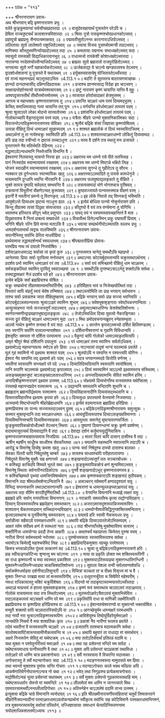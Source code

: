 +++
title = "११३"

+++
श्रीनरनारायण उवाच-  
अथ श्रीभगवान् बद्रि कृष्णनारायणः प्रभुः ।  
वर्तते कुङ्कुमवाप्यां सर्वसौख्यप्रदस्तदा ॥१ ॥
वासुदेवसहायार्थं पुत्रास्तेन परेऽपि च ।  
प्रेषिता राज्यपुष्ट्यर्थं कलाशास्त्रविशारदाः ॥२ ॥
श्रियाः पुत्रो रासकृष्णश्चोपप्रधानकोऽभवत् ।  
प्रज्ञापुत्रो ब्रह्मप्रभुः सैनापत्यमरक्षयत् ॥३ ॥
पद्मावतीसुतोऽनन्तः कारागाराऽधिपोऽभवत् ।  
ललितायाः सुतो लालेश्वरो राष्ट्राधिपोऽभवत् ॥४ ॥
जयाया विजयः पुत्रश्चोपमन्त्री तदाऽभवत् ।  
माणिक्याः कौस्तुभमणिर्न्यायप्रदोऽभवत् तदा ॥५ ॥
कमलायाः पद्मनाभः सभाध्यक्षोऽभवत् सदा ।  
रमासुतो रामसाक्षी विद्याधिकारवानभूत् ॥६ ॥
राधात्मजो रायकेशी कोशाध्यक्षोऽभवत्तदा ।  
नारायण्या नरदेवश्चोपसैन्याधिपोऽभवत् ॥७ ॥
ब्राह्म्याः सुतो ब्रह्मरातो राजपुरोहितोऽभवत् ।  
भागवत्याः सुतो भर्गो यज्ञकार्यकरोऽभवत् ॥८ ॥
ऊर्जबलाद्या ये चाऽन्ये खण्डपालाश्च तेऽभवन् ।  
द्वादशोर्ध्वशतानां तु पुत्रास्ते वै यथायथम् ॥९ ॥
हर्युक्तव्यवसायेषु योजितास्तेऽभवँस्तदा ।  
एवं राज्यं महानन्दप्रदं चाऽभूत्तदाऽभितः ॥4.113.१ ०॥
बदरि! ते सुतस्तत्र बादरायणसञ्ज्ञकः ।  
ज्ञानदो दानदश्चासीद् दक्षिणादिप्रदायकः ॥११ ॥
प्रजाश्च ज्ञानमासाद्य विदेहा इव चाऽभवन् ।  
साक्षात्प्रभोर्ज्ञानवत्यो यात्रार्थमश्वसारसम् ॥१ २॥
द्रष्टुं नारायणं कृष्णं चायान्ति यान्ति वै मुहुः ।  
अश्वपट्टसरस्तीर्थं तीर्थोत्तमोत्तमोत्तमम् ॥१ ३॥
व्यजायत हरेर्वासादाक्षरं क्षेत्रमुत्तमम् ।  
आगत्य च महाभक्ताः कृष्णनारायणस्य तु ॥१४॥
प्रयान्ति चाऽक्षरं धाम परमं दिव्यमद्भुतम् ।  
केचित् समाधिमासाद्य गत्वा चायान्ति तत् पुनः ॥१५॥
वर्णयन्ति हरेर्धामाऽक्षरं तत्परमं पदम् ।  
श्रुत्वा श्रुत्वाऽपरे लोका मोदन्ते सात्त्वतोत्तमाः ॥१ ६॥
प्रशंसन्ति हरेर्धामाऽक्षरं तत्परमं पदम् ।  
गोलोकाच्चापि वैकुण्ठादुत्तमं परमं पदम् ॥१७॥
यत्रैताः श्रीहरेः पत्न्यो मुक्तानिकात्मिकाः सदा ।  
विराजन्तेऽनादिकृष्णनारायणस्य सेविकाः ॥१८॥
श्रुत्वैवं बद्रिके शंसां जिज्ञासा कृष्णयोषिताम् ।  
उत्पन्ना वीक्षितुं दिव्यं धामाऽक्षरं सुखास्पदम् ॥१ ९॥
शाश्वतं ब्रह्मलोकं तं दिव्यं स्वस्वविराजितम् ।  
अथाऽर्थनां तु ता नार्यश्चक्रुः स्वामिपतिं प्रति ॥4.113.२०॥
शाश्वतस्याऽक्षरधाम्नो लोकितुं दिव्यसम्पदः ।  
हरिः प्राह तदा स्त्रीभ्यो न द्रष्टव्यं तच्चाऽधुना ॥२१॥
यस्य वै दर्शने तत्र स्थातुं मनः प्रजायते ।  
पुनरागमने नैव मतिर्भवति देहिनाम् ॥२२।  
मद्धामाऽग्रेऽन्यधामानि निस्तेजांसि विभान्ति वै ।  
ईश्वराणां निलयास्तु भासन्ते निरया इव ॥२३॥
अक्षरस्य मम धाम्नो रसे पीते ततस्त्विह ।  
पानं निःस्वादेव स्यान्मायामयं रसक्षयम् ॥२४॥
अक्षरस्य मम धाम्नो मिष्टान्ने भक्षिते त्विह ।  
भोजनं स्वादहीनं स्यान्मायामयं रसक्षयम् ॥२५॥
अक्षरस्य सुगन्धे तु गृहीतेऽत्र तु सौरभः ।  
न्यक्कार एव दुर्गन्धरूपः स्यान्मायिकः खलु ॥२६॥
अक्षरस्याऽऽस्वादिते तु पायसे कामधेनुजे ।  
मायामयानि दुग्धानि भवन्ति नीरसानि वै ॥२७॥
अक्षरस्य फलपुष्पाद्यलङ्कारे तु वीक्षिते ।  
भुक्ते सत्पत्र पुष्पादि क्लेदवत् सम्भवन्ति वै ॥२८॥
तत्रत्यसम्पदां भोगे भोगाश्चात्र पुरीषवत् ।  
तत्रत्यानां विभूतीनां वौक्षणेऽन्यत् कुरूपवत् ॥२९॥
कुष्ठवज्जायते पत्न्यस्तस्मान्न वीक्षणं वरम् ।  
इदानीं वै भवतीनां प्रमन्ये तु विरागकृत् ॥4.113.३ ०॥
इह लोके निवासे तद् विघ्नकर्तृ भविष्यति ।  
आयुषोऽन्ते दिव्यधाम द्रष्टव्यं नाऽधुना ह्यतः ॥३ १ ॥
इत्येवं बोधिता पत्न्यो नोचुर्नारायणं प्रति ।  
किन्तु तीव्रतमा तासां दिदृक्षा संव्यजायत ॥३२॥
कीदृश्यो वै वयं तत्र वर्ण्यमाना तु योगिभिः ।  
भवामश्च हरिस्तत्र कीदृग् भवेत् प्रसुन्दरः ॥३३॥
यावद् वयं न पश्यामस्तावच्छान्तिर्न वै मता ।  
दिदृक्षायाश्च वै नित्यं प्राबल्यं सम्प्रवर्धते ॥३४॥
विचार्येत्थं दिनेऽन्यस्मिन् प्राहुः पद्मावतीं प्रियाम् ।  
भगिनि श्रीहरेः पत्नि प्रिये मान्या मताऽसि वै ॥३५॥
भवत्या सम्प्रार्थनीयोऽस्मत्पतिः वल्लभः प्रभुः ।  
धामदर्शनलाभार्थं त्वद्वचः पालयिष्यति ॥३६॥
श्रीनरनारायण उवाच-  
सपत्नीभिस्तु सर्वाभिः प्रेरिता माधवीप्रिया ।  
प्रार्थयामास तद्धामदर्शनार्थं स्ववल्लभम् ॥३७॥
श्रीपद्मावतीप्रिया प्रोवाच-  
परमप्रिय नाथ त्वं दयालो निजयोषितः ।  
दर्शयाऽक्षरधामाऽद्य सर्वासां त्वं कृपां कुरु ॥३८॥
पुनस्त्वमत्र चानेतुं समर्थोऽसि महाप्रभो ।  
आनेतव्याः प्रियाः सर्वाः पूरयित्वा मनोरथान् ॥३९॥
अथाऽन्याः कोट्यर्बुदाब्जान्यपि चक्रुस्तथाऽर्थनाम् ।  
प्रदर्शय प्रभो स्वामिन् धामाऽक्षरं परं तव ॥4.113.४० ॥
सर्वा वयं समिच्छामो वीक्षितुं धाम चाऽक्षरम् ।  
सर्वसङ्कल्पितं स्वामिन् पूरयितुं स्ववाञ्च्छया ॥४ १ ॥
समर्थोऽसि पुनश्चाऽत्राऽऽनेतुं शक्तोऽसि सर्वथा ।  
तस्माद्धामाक्षरं नैजं प्रदर्शय पते हरे ॥४२॥
श्रीनरनारायण उवाच-  
इत्येवं बद्रिके सर्वा ब्रह्मप्रियाश्च योषितः ।  
चक्रुः सम्प्रार्थनां तीव्रामशाम्यामनिवर्तिनीम् ॥४३ ॥
हरिर्विज्ञाय भावं च निजेच्छयोत्थितं तदा ।  
विस्तारं चापि संहर्तुं स्वयं चेयेष तन्मिषात् ॥४४॥
तथाऽस्त्वोमिति ताः प्राह भगवान् सर्वभावनः ।  
ताश्च सर्वाः प्रसन्नाश्च जाता वीक्षितुमक्षरम् ॥४५॥
बद्रिके भगवान् सर्वाः प्राह सज्जा भवन्त्विति ।  
कोट्यर्बुदाऽब्जपत्न्यस्ताः श्रुत्वाऽऽज्ञां स्वामिनः शुभाम् ॥४६॥
सवेषभूषाशृङ्गाराः स्वेष्टोपकरणान्विताः ।  
अत्युत्साहभरा नार्यः सज्जास्तूर्णं तदाऽभवन् ॥४७॥
अमूल्याऽम्बरधारिण्यः केशवेषातिशोभनाः ।  
स्वर्णरत्नमणीन्द्राढ्यहारभूषाद्यलङ्कृताः ॥४८ ॥
तेजोऽभिवर्धिता दिव्या युवत्यो नैकरङ्गिकाः ।  
सज्जा द्रुतं वीक्षितुं चाऽक्षरं धामाऽभवन् मुदा ॥४९॥
मिथः प्रमोदवचनान्यब्रुवन् स्नेहसम्भृताः ।  
आल्यो नाथेन कृष्णेन सनाथा वै वयं सदा ॥4.113.५ ० ॥
कान्तेन कृपयाऽस्मभ्यो दर्शितं क्षितिमण्डलम् ।  
ततः स्वर्गानि सर्वाणि पातालान्यप्यशेषतः ॥५१ ॥
दर्शितानीश्वराणां च गृहाणि विविधान्यपि ।  
ईशसृष्टिः समस्ता नो दर्शिता परमात्मना ॥५२॥
वैकुण्ठं चापि गोलोको धामाऽव्याकृतमित्यपि ।  
अमृतं श्रीपुरं श्रेष्ठं दर्शितानि दयालुना ॥५३ ॥
परं धामाऽक्षरं तस्य स्वामिनः सर्वतोऽधिकम् ।  
द्रक्ष्यामोऽद्य महाभाग्यवत्यः स्मोऽत्र हरेः प्रियाः ॥५४॥
नाऽन्यासां तादृशं भाग्यं यदस्माकं प्रवर्तते ।  
मूलं गृहं स्वामिनो नो द्रक्ष्यामः शाश्वतं पदम् ॥५५॥
श्रुतयोऽपि न पश्यन्ति न पश्यन्त्यपि योगिनः ।  
ईश्वरा नैव पश्यन्ति तद् द्रक्ष्यामो हरेः पदम् ॥५६॥
यदत्र भगवानस्मदग्रे किरोति वर्णनम् ।  
भवतीनां स्वरूपाणि सन्त्यक्षरे परे पदे ॥५७॥
दिव्यातिदिव्यदिव्यानि स्वरूपाणि स्वयोषिताम् ।  
तानि रूपाणि चाऽस्माकं द्रक्ष्यामोऽद्य कृपालवात् ॥५८॥
दिव्यं स्वस्वामिनं चाऽऽल्यो द्रक्ष्यामस्तत्र संस्थितम् ।  
असङ्ख्यमुक्तजुष्टं चाऽसङ्ख्याऽवतारधारिणम् ॥५९॥
अनन्तदिव्यवामाभिः सेवितं स्वामिनं हरिम् ।  
अनादिश्रीकृष्णनारायणं द्रक्ष्याम उत्तमम् ॥4.113.६०॥
भोक्ष्यामो दिव्यभोगाँश्च वत्स्यामश्च यथेप्सितम् ।  
रंस्यामहे महानन्दप्रदेन परमात्मना ॥६ १ ॥
उद्यानानि समस्तानि मन्दिराणि शुभानि च ।  
ब्रह्महृदान् ब्रह्मनदीर्द्रक्ष्यामः परमात्मनः ॥६२॥
दिव्यसिंहासनादीनि दिव्यसंसद्स्थलानि च ।  
दिव्यरासविहाराँश्च द्रक्ष्यामः कृपया हरेः ॥६३॥
दिव्यसुधाः प्रपास्यामो वेत्स्यामो निजसम्पदः ।  
अत्स्यामो मिष्टभोज्यानि श्रीहरेर्ब्रह्मधामनि ॥६४॥
इत्येवं वदमानास्ता ब्रह्मप्रिया हरिप्रियाः ।  
कृष्णप्रियाश्च ताः पत्न्यः सज्जास्तदाऽभवन् द्रुतम् ॥६५॥
बद्रिकेऽनादिकृष्णश्रीनारायणः समुत्सुकः ।  
सस्मार मुक्तवृन्दानि तदा स्वाऽक्षरधामतः ॥६६॥
आययुर्दिव्यरूपाश्च दिव्याऽसङ्ख्यविमानगाः ।  
दिव्यविमानिनश्चापि दिव्यविमानवाहकाः ॥६७॥
आययुस्ताः समानेतुं सृष्ट्यावरणवर्जिताः ।  
कुङ्कुमवापिकाक्षेत्रोर्ध्वेऽम्बरे तेऽभवन् स्थिराः ॥६८॥
पुष्पाणां दिव्यगन्धानां चक्रुः कृष्णे प्रवर्षणम् ।  
वादयामासुरत्यर्थं दिव्यवाद्यानि वै तदा ॥६९॥
देवाद्या दर्शनं कर्तुमाययुर्द्युनिवासिनः ।  
कृष्णनारायणश्चाज्ञापयामास निजप्रियाः ॥4.113.७० ॥
मातरं पितरं चापि दासान् दासीश्च वै तदा ।  
ऋषीन् महर्षीन् साधूँश्च साध्वीश्च सेवकाँस्तथा ॥७१॥
यमलानि सहस्थानि स्वापत्यानि तदाऽपि च ।  
आरोढुं च विमानेषु दिव्येषु क्रमशः खलु ॥७२॥
पत्न्यः सर्वा निषेदुश्च दास्यो दासाश्च बालकाः ।  
सेवकाः पितरौ चापि निषेदुस्तेषु चाम्बरे ॥७३॥
सत्यश्च साधवश्चापि परीहारपरायणाः ।  
निषेदुस्ते विमानेषु मुक्तैः सह क्षणान्तरे ॥७४॥
शङ्खनादोऽभवत्तूर्णं ततः सञ्चारबोधकः ।  
न कश्चिद्वा काचिदपि शिष्यते भूतले यथा ॥७५॥
कुङ्कुमवापिकाक्षेत्रं क्षणं शून्यमिवाऽभवत् ।  
विमानेषु स्थिताः सर्वनारीनरादिकोटयः ॥७६॥
पुनर्वै शङ्खनादोऽभूत् कृष्णनारायणस्य ह ।  
न कश्चिच्छिष्यते पृथ्व्यां धामजिगमिषार्थवान् ॥७७॥
अथ कृष्णश्चकाराऽपि शङ्खनादं तृतीयकम् ।  
विमानानि तदा श्रीमल्लोमशेनाऽन्वितानि वै ॥७८ ॥
असञ्चरन् व्योममार्गे क्षणाददृश्यतां ययुः ।  
विभिद्य सप्तनाकानि तथाऽष्टावरणान्यपि ॥७९॥
ईश्वराणां च धामान्युल्लङ्घ्याऽक्षरपदं ययुः ।  
अक्षरस्य तदा सीम्नि शारदीपूर्णिमातिथौ ॥4.113.८० ॥
वेगवन्ति विमानानि मध्याह्ने त्वक्षरं ययुः ।  
ब्रह्मह्रदे हरिः सर्वान् स्नापयित्वा विमानगान् ॥८१ ॥
नरान्नारीः समस्ताँश्च कृत्वा तद्योग्यविग्रहान् ।  
दिव्यान् दिव्यस्वरूपाँश्च ब्रह्मदेहान् समस्तकान् ॥८२॥
अजराऽमरसदृशरूपान्निजस्वरूपिणः ।  
शाश्वतान् चैकतत्त्वाढ्यान् सच्चिदानन्दविग्रहान् ॥८३॥
धामयोग्यैश्वर्यसिद्धिगुणशक्तिसमन्वितान् ।  
कृत्वाऽवस्थाप्य च पुनर्विमानेषु समस्तकान् ॥८४॥
ययावग्रे हरिः स्वामी नैकरूपधरः प्रभुः ।  
सर्वान्नीत्वा सहैवाऽग्रे परमाक्षरधामनि ॥८९॥
अथापि बद्रिके दिव्याऽपारतेजोऽभिसम्पदम् ।  
आक्षरं व्योम संवीक्ष्य क्षणं ते स्तब्धतां गताः ॥८६॥
तदा श्रीभगवाँस्तेषु मुक्तेष्वाविश्य सत्वरम् ।  
शक्तीर्निजा धामयोग्याः प्रददौ तेभ्य आक्षरीः ॥८७॥
अथाश्चर्यं महत्प्राप्ताः किमेतत् पुरुषा वयम् ।  
नारीत्वं विगतं सर्वमभवामो नरोत्तमाः ॥८८॥
पुरुषोत्तमरूपाः स्वस्वामिरूपाश्च सर्वथा ।  
भवामोऽत्र किमेतद्वै महाश्चर्यमिदं त्विह ॥८९॥
ब्रह्मप्रियादिकमुक्ताः पप्रच्छुः परमेश्वरम् ।  
किमत्र भगवान्नोऽस्ति पुंस्त्वं तत्कारणं वद ॥4.113.९०॥
श्रुत्वा तु बद्रिकेऽनादिकृष्णनारायणो हरिः ।  
प्राह स्वीयाङ्गकोटिभ्यः शृण्वन्तु मम चांऽगनाः ॥९१ ॥
माया या प्रकृतिः प्रोक्ता मम शक्तिस्वरूपिणी ।  
सा राधा कृष्णपत्नी च मया स्वस्मात् प्रकाशिता ॥९२॥
मुक्तरूपाऽतिरूपाढ्या मुक्तगन्धातिगन्धिनी ।  
मुक्तस्नैग्ध्यातिस्नैग्ध्याढ्या चाकचिक्यातिशोभना ॥९३॥
सुवाला पेशला तन्वी सर्वलावण्यशेवधिः ।  
सर्वाकर्षणधर्माढ्या दर्शनीयाऽतिसुन्दरी ॥९४॥
विचित्रां चञ्चलां तां च वीक्ष्य विसृज्य मां च वै ।  
मुक्ताः स्निग्धाः परब्रह्म मत्वा तां मत्स्वरूपिणीम् ॥९५॥
दध्युरानर्चुरेता च सिषेविरे महेश्वरीम् ।  
नवधा राधिकायास्तु भक्तिं चक्रुर्विशेषतः ॥९६॥
विदन्तो मां तदाकृष्टास्तन्मयास्तेऽभवँस्तदा ।  
अथाऽहं मत्प्रभावं तं ज्ञात्वा मुक्तवशङ्करम् ॥९७॥
कृष्णं रूपं समास्थाय चाऽपाऽसरं तदाऽक्षरात् ।  
गोलोकं वासयामास सदा तत्र स्थितोऽभवम् ॥९८॥
मूलरूपोऽक्षरेऽत्रैवाऽवसं मुक्ताभिसेवितः ।  
तदाऽसङ्कल्पयं चाऽत्राक्षरे धाम्नि परे मम ॥९९॥
प्रकृतिर्वापि राधा वा माणिकी लक्ष्मीरित्यपि ।  
ब्रह्मप्रियाश्च वा कृष्णप्रिया हरिप्रियाश्च वा ॥4.113.१ ००॥
ईशान्यश्चेश्वराण्यो वा मुक्तान्यो भक्तयोषितः ।  
मन्मूर्तेः शक्तयो वापि चाऽवतारस्त्रियोऽपि वा ॥१० १॥
आगच्छेयुर्मम धाम्न्यक्षरे परमधामनि ।  
तदा नार्यो नरा भूत्वाऽनादिकृष्णस्वरूपिणः ॥१०२॥
आविशेयुश्च तिष्ठेयुर्विहरेयुर्ममाऽक्षरे ।  
नान्यथेति नियमो वै मया शाश्वतिकः कृतः ॥१० ३॥
प्रकाशं नैव नारीणां रूपमत्र प्रवर्तते ।  
तदेवं भवतीनां वै मत्स्वरूपाणि चाऽक्षरे ॥१ ०४॥
प्रजातानि ततश्चात्र मदात्मकानि सर्वथा ।  
सालोक्यसार्ष्टिसारूप्यसामीप्यैकत्ववन्ति च ॥१ ०५॥
अथापि बहुवारं ता राधाद्या मां समार्थयन् ।  
अक्षरे निजरूपेण सेवितुं मां यथेष्टकम् ॥१ ०६॥
मया ततोऽतिसेवार्थं प्रतिपन्नं वदामि वः ।  
यथा मुक्ता न पश्येयुर्नारीरूपं ममाऽक्षरे ॥१ ०७॥
तथा रहः प्रसेवन्तां मन्दिरे मम सर्वदा ।  
यथेष्टरूपमाधाय पत्नीरूपाणि वै तथा ॥१ ०८॥
मुक्ता अपि प्रसेवन्तां चाऽप्रकाशं तथाविधाः ।  
ततोऽक्षरे परे धाम्नि चात्र प्रकाशगोचराः ॥१ ०९॥
सर्वे नरस्वरूपा वै विचरन्ति मदात्मकाः ।  
अगोचरास्तु ते सर्वे मदन्यागोचराः सदा ॥4.113.१ १०॥
मदङ्गनास्वरूपा मामुपासते मम प्रियाः ।  
तथा भवन्तो मुक्ताश्च पुमांसः सन्ति गोचराः ॥११ १॥
मदन्याऽगोचराः काले भवथ मत्प्रिया अपि ।  
आकर्षणातिवेगेनोपासनाऽन्यत्र नो यथा ॥१ १२॥
भवेत् तथा निगूढाश्च प्रत्येकमात्रगोचराः ।  
मद्योषितोऽन्वहं भूत्वा प्रसेवन्तां यथायथम् ॥११ ३॥
सर्वे मुक्ताः प्रसेवन्ते गूढकामास्तथाहि माम् ।  
यथेष्टरूपधर्तारः सेवन्ते मां स्वमन्दिरे ॥१ १४॥
लीलामेतां मम धाम्नि न जानन्त्यपरे मिथः ।  
एवमपारसामर्थ्योऽनन्तलीलादिगोचरः ॥१ १५॥
अतिस्नेहेन चाऽऽश्लेषं ददामि ताभ्य उत्तमम् ।  
इत्युक्त्वा बद्रिके चाग्रे विमानानि व्यनोदयत् ॥१ १६॥
इति श्रीलक्ष्मीनारायणीयसंहितायां चतुर्थे तिष्यसन्ताने श्रीहरेर्निजपत्न्यादीनां परमाऽक्षरधामाऽवलोकनप्रार्थनां स्वीकृत्य सर्वाभिः सह कोटिविमानैः परमाक्षरधामाभिगमनं, तत्र मुक्तनरस्वरूपेषु सर्वासां परिवर्तनं, तज्जिज्ञासायाः समाधानं चेत्यादिनिरूपणनामा त्रयोदशाधिकशततमोऽध्यायः ॥११३ ॥
    
    
